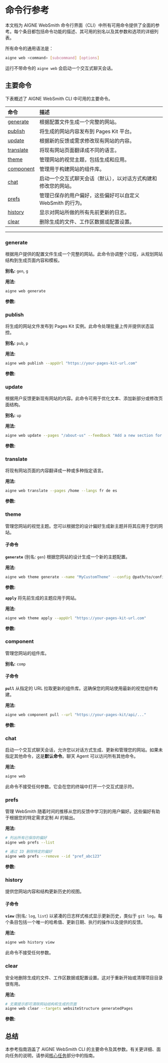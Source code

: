 # 命令行参考

本文档为 AIGNE WebSmith 命令行界面（CLI）中所有可用命令提供了全面的参考。每个条目都包括命令功能的描述、其可用的别名以及其参数和选项的详细列表。

所有命令的通用语法是：
```bash
aigne web <command> [subcommand] [options]
```

运行不带命令的 `aigne web` 会启动一个交互式聊天会话。

## 主要命令

下表概述了 AIGNE WebSmith CLI 中可用的主要命令。

| 命令 | 描述 |
| :--- | :--- |
| [generate](#generate) | 根据配置文件生成一个完整的网站。 |
| [publish](#publish) | 将生成的网站内容发布到 Pages Kit 平台。 |
| [update](#update) | 根据新的反馈或需求修改现有网站的内容。 |
| [translate](#translate) | 将现有网站页面翻译成不同的语言。 |
| [theme](#theme) | 管理网站的视觉主题，包括生成和应用。 |
| [component](#component) | 管理用于构建网站的组件库。 |
| [chat](#chat) | 启动一个交互式聊天会话（默认），以对话方式构建和修改您的网站。 |
| [prefs](#prefs) | 管理已保存的用户偏好，这些偏好可以自定义 WebSmith 的行为。 |
| [history](#history) | 显示对网站所做的所有先前更新的日志。 |
| [clear](#clear) | 删除生成的文件、工作区数据或配置设置。 |

---

### generate
根据用户提供的配置文件生成一个完整的网站。此命令协调整个过程，从规划网站结构到生成页面内容和模板。

**别名:** `gen`, `g`

**用法:**
```bash
aigne web generate
```

**参数:**

<x-field-group>
  <x-field data-name="config" data-type="String" data-required="false" data-desc="网站配置文件的路径。如果未提供，WebSmith 将在当前目录中查找默认配置文件。"></x-field>
  <x-field data-name="glossary" data-type="String" data-required="false" data-desc="包含术语表的文件，以确保在生成的内容中术语的一致性。使用格式 @<file>。"></x-field>
  <x-field data-name="forceRegenerate" data-type="Boolean" data-required="false" data-desc="如果设置为 true，将强制重新生成所有页面，即使它们已经存在。"></x-field>
</x-field-group>

### publish
将生成的网站文件发布到 Pages Kit 实例。此命令处理批量上传并提供状态监控。

**别名:** `pub`, `p`

**用法:**
```bash
aigne web publish --appUrl "https://your-pages-kit-url.com"
```

**参数:**

<x-field-group>
  <x-field data-name="appUrl" data-type="String" data-required="false" data-desc="将要发布页面的目标 Pages Kit 网站的基本 URL。"></x-field>
  <x-field data-name="with-navigations" data-type="Boolean" data-required="false" data-desc="如果设置为 true，将在发布页面的同时发布网站导航数据。"></x-field>
  <x-field data-name="with-locales" data-type="Boolean" data-required="false" data-desc="如果设置为 true，将发布网站的区域设置和语言设置。"></x-field>
</x-field-group>

### update
根据用户反馈更新现有网站的内容。此命令可用于优化文本、添加新部分或修改页面结构。

**别名:** `up`

**用法:**
```bash
aigne web update --pages "/about-us" --feedback "Add a new section for team members."
```

**参数:**

<x-field-group>
  <x-field data-name="pages" data-type="Array" data-required="false" data-desc="要更新的页面路径数组（例如，/about-us, /contact）。"></x-field>
  <x-field data-name="feedback" data-type="String" data-required="false" data-desc="对内容所需的更改或改进的详细描述。"></x-field>
  <x-field data-name="glossary" data-type="String" data-required="false" data-desc="包含术语表的文件，以确保一致性。使用格式 @<file>。"></x-field>
</x-field-group>

### translate
将现有网站页面的内容翻译成一种或多种指定语言。

**用法:**
```bash
aigne web translate --pages /home --langs fr de es
```

**参数:**

<x-field-group>
  <x-field data-name="pages" data-type="Array" data-required="false" data-desc="要翻译的页面路径数组。"></x-field>
  <x-field data-name="langs" data-type="Array" data-required="false" data-desc="一个以空格分隔的语言代码列表，用于将内容翻译成这些语言。可用代码包括：en, zh, zh-TW, ja, fr, de, es, it, ru, ko, pt, ar。"></x-field>
  <x-field data-name="feedback" data-type="String" data-required="false" data-desc="为提高翻译质量而提供的具体说明或反馈。"></x-field>
  <x-field data-name="glossary" data-type="String" data-required="false" data-desc="包含术语表的文件，以确保翻译的一致性。使用格式 @<file>。"></x-field>
</x-field-group>

### theme
管理您网站的视觉主题。您可以根据您的设计偏好生成新主题并将其应用于您的网站。

#### 子命令

**`generate`** (别名: `gen`)
根据您网站的设计生成一个新的主题配置。

**用法:**
```bash
aigne web theme generate --name "MyCustomTheme" --config @path/to/config.yaml
```

**参数:**

<x-field-group>
  <x-field data-name="name" data-type="String" data-required="false" data-desc="新主题的唯一名称。"></x-field>
  <x-field data-name="config" data-type="String" data-required="false" data-desc="用于生成主题的网站配置文件的路径。"></x-field>
</x-field-group>

**`apply`**
将先前生成的主题应用于网站。

**用法:**
```bash
aigne web theme apply --appUrl "https://your-pages-kit-url.com"
```

**参数:**

<x-field-group>
  <x-field data-name="appUrl" data-type="String" data-required="false" data-desc="将应用主题的目标 Pages Kit 网站的基本 URL。"></x-field>
</x-field-group>

### component
管理您网站的组件库。

**别名:** `comp`

#### 子命令

**`pull`**
从指定的 URL 拉取更新的组件库。这确保您的网站使用最新的视觉组件构建。

**用法:**
```bash
aigne web component pull --url "https://your-pages-kit/api/..."
```

**参数:**

<x-field-group>
  <x-field data-name="url" data-type="String" data-required="true" data-desc="由您的 Pages Kit 实例提供的用于拉取组件库的完整 URL。"></x-field>
</x-field-group>

### chat
启动一个交互式聊天会话，允许您以对话方式生成、更新和管理您的网站。如果未指定其他命令，这是**默认命令**。聊天 Agent 可以访问所有其他命令。

**用法:**
```bash
aigne web
```

此命令不接受任何参数。它会在您的终端中打开一个交互式提示符。

### prefs
管理 WebSmith 随着时间的推移从您的反馈中学习到的用户偏好。这些偏好有助于根据您的特定需求定制 AI 的输出。

**用法:**
```bash
# 列出所有已保存的偏好
aigne web prefs --list

# 通过 ID 删除特定的偏好
aigne web prefs --remove --id "pref_abc123"
```

**参数:**

<x-field-group>
  <x-field data-name="--list" data-type="Flag" data-required="false" data-desc="显示所有已保存用户偏好的格式化列表。"></x-field>
  <x-field data-name="--remove" data-type="Flag" data-required="false" data-desc="删除一个或多个偏好。需要 --id 参数，否则将提示进行选择。"></x-field>
  <x-field data-name="--toggle" data-type="Flag" data-required="false" data-desc="切换一个或多个偏好的活动状态。需要 --id 或将提示。"></x-field>
  <x-field data-name="--id" data-type="Array" data-required="false" data-desc="要管理的偏好 ID 数组（删除或切换）。仅在非交互式使用 --remove 或 --toggle 时需要。"></x-field>
</x-field-group>

### history
提供您网站内容和结构更新历史的视图。

#### 子命令

**`view`** (别名: `log`, `list`)
以紧凑的日志样式格式显示更新历史，类似于 `git log`。每个条目包括一个唯一的哈希值、更新日期、执行的操作以及提供的反馈。

**用法:**
```bash
aigne web history view
```

此命令不接受任何参数。

### clear
安全地删除生成的文件、工作区数据或配置设置。这对于重新开始或清理项目目录很有用。

**用法:**
```bash
# 无需提示即可清除网站结构和生成的页面
aigne web clear --targets websiteStructure generatedPages
```

**参数:**

<x-field-group>
  <x-field data-name="targets" data-type="Array" data-required="false" data-desc="无需提示即可清除的项目数组。可能的值：websiteStructure, generatedPages, websiteConfig, deploymentConfig, authTokens, mediaDescription。"></x-field>
  <x-field data-name="pagesDir" data-type="String" data-required="false" data-desc="覆盖源页面的默认目录路径。"></x-field>
  <x-field data-name="tmpDir" data-type="String" data-required="false" data-desc="覆盖临时工作区的默认目录路径。"></x-field>
  <x-field data-name="outputDir" data-type="String" data-required="false" data-desc="覆盖生成页面的默认目录路径。"></x-field>
  <x-field data-name="configPath" data-type="String" data-required="false" data-desc="覆盖配置文件的默认路径。"></x-field>
</x-field-group>

## 总结

本参考指南涵盖了 AIGNE WebSmith CLI 的主要命令及其参数。有关更详细、面向任务的说明，请参阅[核心任务](./core-tasks.md)部分中的指南。